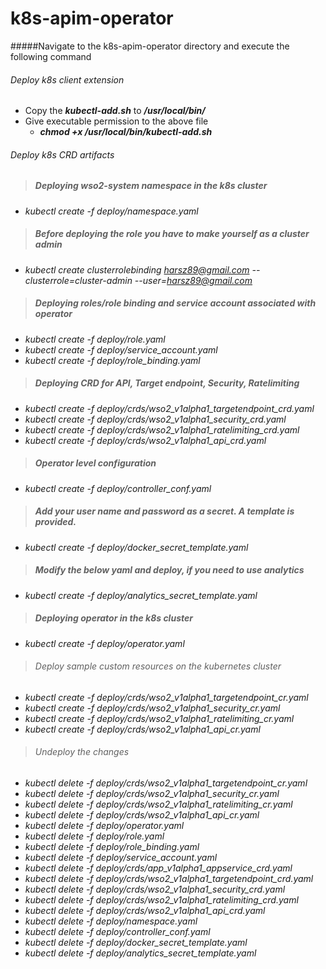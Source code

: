 # k8s-apim-operator

#####Navigate to the k8s-apim-operator directory and execute the following command

###### Deploy k8s client extension
- Copy the ***kubectl-add.sh*** to ***/usr/local/bin/***
- Give executable permission to the above file <br /> 
    -  ***chmod +x /usr/local/bin/kubectl-add.sh***

###### Deploy k8s CRD artifacts
> ##### Deploying wso2-system namespace in the k8s cluster
- *kubectl create -f deploy/namespace.yaml <br/>*

> ##### Before deploying the role you have to make yourself as a cluster admin
- *kubectl create clusterrolebinding harsz89@gmail.com --clusterrole=cluster-admin --user=harsz89@gmail.com*

> ##### Deploying roles/role binding and service account associated with operator
- *kubectl create -f deploy/role.yaml<br />*
- *kubectl create -f deploy/service_account.yaml <br/>*
- *kubectl create -f deploy/role_binding.yaml <br />*

> ##### Deploying CRD for API, Target endpoint, Security, Ratelimiting
- *kubectl create -f deploy/crds/wso2_v1alpha1_targetendpoint_crd.yaml*
- *kubectl create -f deploy/crds/wso2_v1alpha1_security_crd.yaml*
- *kubectl create -f deploy/crds/wso2_v1alpha1_ratelimiting_crd.yaml*
- *kubectl create -f deploy/crds/wso2_v1alpha1_api_crd.yaml*

> ##### Operator level configuration 
- *kubectl create -f deploy/controller_conf.yaml*

> ##### Add your user name and password as a secret. A template is provided.
- *kubectl create -f deploy/docker_secret_template.yaml*

> ##### Modify the below yaml and deploy, if you need to use analytics
- *kubectl create -f deploy/analytics_secret_template.yaml*

> ##### Deploying operator in the k8s cluster
- *kubectl create -f deploy/operator.yaml*

> ###### Deploy sample custom resources on the kubernetes cluster
- *kubectl create -f deploy/crds/wso2_v1alpha1_targetendpoint_cr.yaml*
- *kubectl create -f deploy/crds/wso2_v1alpha1_security_cr.yaml*
- *kubectl create -f deploy/crds/wso2_v1alpha1_ratelimiting_cr.yaml*
- *kubectl create -f deploy/crds/wso2_v1alpha1_api_cr.yaml*

> ###### Undeploy the changes

- *kubectl delete -f deploy/crds/wso2_v1alpha1_targetendpoint_cr.yaml*
- *kubectl delete -f deploy/crds/wso2_v1alpha1_security_cr.yaml*
- *kubectl delete -f deploy/crds/wso2_v1alpha1_ratelimiting_cr.yaml*
- *kubectl delete -f deploy/crds/wso2_v1alpha1_api_cr.yaml*
- *kubectl delete -f deploy/operator.yaml*
- *kubectl delete -f deploy/role.yaml*
- *kubectl delete -f deploy/role_binding.yaml*
- *kubectl delete -f deploy/service_account.yaml*
- *kubectl delete -f deploy/crds/app_v1alpha1_appservice_crd.yaml*
- *kubectl delete -f deploy/crds/wso2_v1alpha1_targetendpoint_crd.yaml*
- *kubectl delete -f deploy/crds/wso2_v1alpha1_security_crd.yaml*
- *kubectl delete -f deploy/crds/wso2_v1alpha1_ratelimiting_crd.yaml*
- *kubectl delete -f deploy/crds/wso2_v1alpha1_api_crd.yaml*
- *kubectl delete -f deploy/namespace.yaml* 
- *kubectl delete -f deploy/controller_conf.yaml*
- *kubectl delete -f deploy/docker_secret_template.yaml*
- *kubectl delete -f deploy/analytics_secret_template.yaml*
